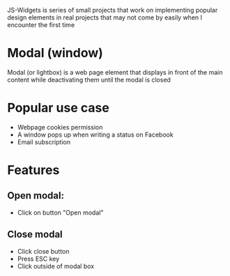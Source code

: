 JS-Widgets is series of small projects that work on implementing popular design elements in real projects that may not come by easily when I encounter the first time

# Modal (window)

Modal (or lightbox) is a web page element that displays in front of the main content while deactivating them until the modal is closed

# Popular use case

- Webpage cookies permission
- A window pops up when writing a status on Facebook
- Email subscription

# Features

## Open modal:

- Click on button "Open modal"

## Close modal

- Click close button
- Press ESC key
- Click outside of modal box
